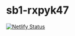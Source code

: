 # sb1-rxpyk47
[![Netlify Status](https://api.netlify.com/api/v1/badges/6b764c09-6865-4491-a77f-fa329b5d3619/deploy-status)](https://app.netlify.com/sites/bazamplatform/deploys)
